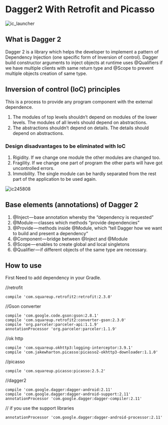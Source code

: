# Dagger2 With Retrofit and Picasso

![ic_launcher](https://user-images.githubusercontent.com/11782272/34640805-c2ddaf2c-f31f-11e7-8323-9241ba02f0cd.png)

## What is Dagger 2
  Dagger 2 is a library which helps the developer to implement a pattern of Dependency Injection (one specific form of Inversion of control). Dagger build constructor arguments to inject objects at runtime uses @Qualifiers if we have multiple clients with same return type and @Scope to prevent multiple objects creation of same type. 
  


## Inversion of control (IoC) principles
This is a process to provide any program component with the external dependence. 

1. The modules of top levels shouldn’t depend on modules of the lower levels. The modules of all levels should depend on abstractions.
2. The abstractions shouldn’t depend on details. The details should depend on abstractions.

### Design disadvantages to be eliminated with IoC

1. Rigidity. If we change one module the other modules are changed too.
2. Fragility. If we change one part of program the other parts will have got uncontrolled errors.
3. Immobility. The single module can be hardly separated from the rest part of the application to be used again.

  ![ic245808](https://user-images.githubusercontent.com/11782272/34641049-f1b3e43e-f323-11e7-8071-142a3e202ea3.png)

## Base elements (annotations) of Dagger 2

1. @Inject — base annotation whereby the “dependency is requested”
2. @Module — classes which methods “provide dependencies”
3. @Provide — methods inside @Module, which “tell Dagger how we want to build and present a dependency“
4. @Component — bridge between @Inject and @Module
5. @Scope — enables to create global and local singletons
6. @Qualifier — if different objects of the same type are necessary.

## How to use
First Need to add dependency in your Gradle. 

   //retrofit
   
    compile 'com.squareup.retrofit2:retrofit:2.3.0'
    
  //Gson converter   
  
    compile 'com.google.code.gson:gson:2.8.1'
    compile 'com.squareup.retrofit2:converter-gson:2.3.0'
    compile 'org.parceler:parceler-api:1.1.9'
    annotationProcessor 'org.parceler:parceler:1.1.9'
    
   //ok http
   
    compile 'com.squareup.okhttp3:logging-interceptor:3.9.1'
    compile 'com.jakewharton.picasso:picasso2-okhttp3-downloader:1.1.0'
    
   //picasso
   
    compile 'com.squareup.picasso:picasso:2.5.2'
    
   //dagger2
   
    compile 'com.google.dagger:dagger-android:2.11'
    compile 'com.google.dagger:dagger-android-support:2.11'
    annotationProcessor 'com.google.dagger:dagger-compiler:2.11'

   // if you use the support libraries
   
    annotationProcessor 'com.google.dagger:dagger-android-processor:2.11'
